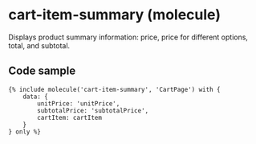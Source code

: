 # cart-item-summary (molecule)

Displays product summary information: price, price for different options, total, and subtotal.

## Code sample

```
{% include molecule('cart-item-summary', 'CartPage') with {
    data: {
        unitPrice: 'unitPrice',
        subtotalPrice: 'subtotalPrice',
        cartItem: cartItem
    }
} only %}
```
